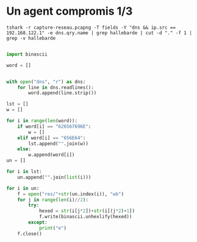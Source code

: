 # Un agent compromis 1/3

```tshark -r capture-reseau.pcapng -T fields -Y "dns && ip.src == 192.168.122.1" -e dns.qry.name | grep hallebarde | cut -d "." -f 1 | grep -v hallebarde```

```python

import binascii

word = []


with open("dns", "r") as dns:
    for line in dns.readlines():
        word.append(line.strip())

lst = []
w = []

for i in range(len(word)):
    if word[i] == "626567696E":
        w = []
    elif word[i] == "656E64":
        lst.append("".join(w))
    else:
        w.append(word[i])
un = []

for i in lst:
    un.append("".join(list(i)))

for i in un:
    f = open("res/"+str(un.index(i)), "wb")
    for j in range(len(i)//2):
        try:
            hexed = str(i[j*2])+str(i[(j*2)+1])
            f.write(binascii.unhexlify(hexed))
        except:
            print("e")
    f.close()


```
